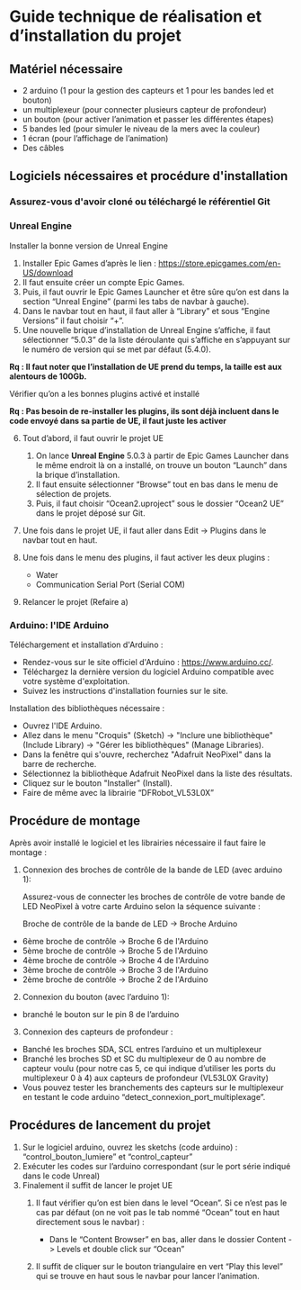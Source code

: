 # Guide technique de réalisation et d’installation du projet

## Matériel nécessaire

- 2 arduino (1 pour la gestion des capteurs et 1 pour les bandes led et bouton)
- un multiplexeur (pour connecter plusieurs capteur de profondeur)
- un bouton (pour activer l’animation et passer les différentes étapes)
- 5 bandes led (pour simuler le niveau de la mers avec la couleur)
- 1 écran (pour l’affichage de l’animation)
- Des câbles

## Logiciels nécessaires et procédure d'installation

### Assurez-vous d'avoir cloné ou téléchargé le référentiel Git

### Unreal Engine
Installer la bonne version de Unreal Engine
1. Installer Epic Games d’après le lien : <https://store.epicgames.com/en-US/download>
2. Il faut ensuite créer un compte Epic Games.
3. Puis, il faut ouvrir le Epic Games Launcher et être sûre qu’on est dans la section “Unreal Engine” (parmi les tabs de navbar à gauche).
4. Dans le navbar tout en haut, il faut aller à “Library” et sous “Engine Versions” il faut choisir “+”.
5. Une nouvelle brique d’installation de Unreal Engine s’affiche, il faut sélectionner “5.0.3” de la liste déroulante qui s’affiche en s’appuyant sur le numéro de version qui se met par défaut (5.4.0).

**Rq : Il faut noter que l’installation de UE prend du temps, la taille est aux alentours de 100Gb.**

Vérifier qu’on a les bonnes plugins activé et installé

**Rq : Pas besoin de re-installer les plugins, ils sont déjà incluent dans le code envoyé dans sa partie de UE, il faut juste les activer**

6. Tout d’abord, il faut ouvrir le projet UE 
    1. On lance **Unreal Engine** 5.0.3 à partir de Epic Games Launcher dans le même endroit là on a installé, on trouve un bouton “Launch” dans la brique d’installation.
    2. Il faut ensuite sélectionner “Browse” tout en bas dans le menu de sélection de projets.
    3. Puis, il faut choisir “Ocean2.uproject” sous le dossier “Ocean2 UE” dans le projet déposé sur Git.


7. Une fois dans le projet UE, il faut aller dans Edit -> Plugins dans le navbar tout en haut.

8. Une fois dans le menu des plugins, il faut activer les deux plugins : 
    - Water
    - Communication Serial Port (Serial COM)

9. Relancer le projet (Refaire a)

### Arduino: l'IDE Arduino
Téléchargement et installation d'Arduino :
- Rendez-vous sur le site officiel d'Arduino : <https://www.arduino.cc/>.
- Téléchargez la dernière version du logiciel Arduino compatible avec votre système d'exploitation.
- Suivez les instructions d'installation fournies sur le site.

Installation des bibliothèques nécessaire :
- Ouvrez l'IDE Arduino.
- Allez dans le menu "Croquis" (Sketch) -> "Inclure une bibliothèque" (Include Library) -> "Gérer les bibliothèques" (Manage Libraries).
- Dans la fenêtre qui s'ouvre, recherchez "Adafruit NeoPixel" dans la barre de recherche.
- Sélectionnez la bibliothèque Adafruit NeoPixel dans la liste des résultats.
- Cliquez sur le bouton "Installer" (Install).
- Faire de même avec la librairie “DFRobot_VL53L0X”

## Procédure de montage
Après avoir installé le logiciel et les librairies nécessaire il faut faire le montage : 
1. Connexion des broches de contrôle de la bande de LED (avec arduino 1):

    Assurez-vous de connecter les broches de contrôle de votre bande de LED NeoPixel à votre carte Arduino selon la séquence suivante :
    
    Broche de contrôle de la bande de LED -> Broche Arduino
- 6ème broche de contrôle -> Broche 6 de l'Arduino
- 5ème broche de contrôle -> Broche 5 de l'Arduino
- 4ème broche de contrôle -> Broche 4 de l'Arduino
- 3ème broche de contrôle -> Broche 3 de l'Arduino
- 2ème broche de contrôle -> Broche 2 de l'Arduino

2. Connexion du bouton (avec l’arduino 1):
- branché le bouton sur le pin 8 de l’arduino

3. Connexion des capteurs de profondeur : 
- Banché les broches SDA, SCL entres l’arduino et un multiplexeur 
- Branché les broches SD et SC du multiplexeur de 0 au nombre de capteur voulu (pour notre cas 5, ce qui indique d’utiliser les ports du multiplexeur 0 à 4) aux capteurs de profondeur (VL53L0X Gravity)
- Vous pouvez tester les branchements des capteurs sur le multiplexeur en testant le code arduino “detect_connexion_port_multiplexage”.

## Procédures de lancement du projet 

1. Sur le logiciel arduino, ouvrez les sketchs (code arduino) : “control_bouton_lumiere” et “control_capteur”
2. Exécuter les codes sur l’arduino correspondant (sur le port série indiqué dans le code Unreal)
3. Finalement il suffit de lancer le projet UE 
    1. Il faut vérifier qu’on est bien dans le level “Ocean”. Si ce n’est pas le cas par défaut (on ne voit pas le tab nommé “Ocean” tout en haut directement sous le navbar) : 
        - Dans le “Content Browser” en bas, aller dans le dossier 
Content -> Levels et double click sur “Ocean”

    2. Il suffit de cliquer sur le bouton triangulaire en vert “Play this level” qui se trouve en haut sous le navbar pour lancer l’animation.




